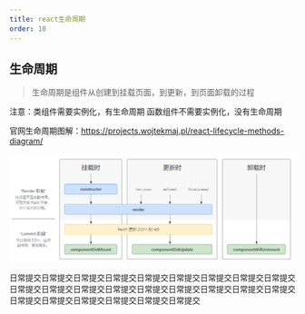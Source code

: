 ```yaml
---
title: react生命周期
order: 10
---
```


## 生命周期

> 生命周期是组件从创建到挂载页面，到更新，到页面卸载的过程

注意：类组件需要实例化，有生命周期 函数组件不需要实例化，没有生命周期

官网生命周期图解：https://projects.wojtekmaj.pl/react-lifecycle-methods-diagram/

![图解](../../public/images/life.png)

日常提交日常提交日常提交日常提交日常提交日常提交日常提交日常提交日常提交日常提交日常提交日常提交日常提交日常提交日常提交日常提交日常提交日常提交日常提交日常提交日常提交日常提交日常提交日常提交
